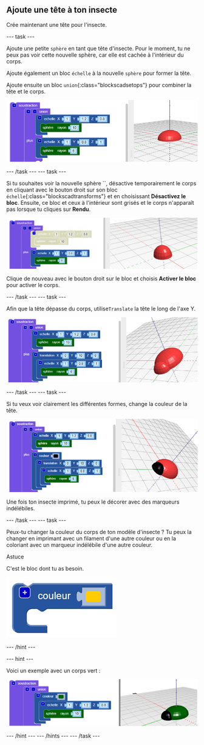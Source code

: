 ## Ajoute une tête à ton insecte

Crée maintenant une tête pour l'insecte.

--- task ---

Ajoute une petite `sphère` en tant que tête d'insecte. Pour le moment, tu ne peux pas voir cette nouvelle sphère, car elle est cachée à l'intérieur du corps.

Ajoute également un bloc `échelle` à la nouvelle `sphère` pour former la tête.

Ajoute ensuite un bloc `union`{:class="blockscadsetops"} pour combiner la tête et le corps.

![capture d'écran](images/bug-head-hidden.png)

--- /task --- --- task ---

Si tu souhaites voir la nouvelle sphère ``, désactive temporairement le corps en cliquant avec le bouton droit sur son bloc `échelle`{:class="blockscadtransforms"} et en choisissant **Désactivez le bloc**. Ensuite, ce bloc et ceux à l'intérieur sont grisés et le corps n'apparaît pas lorsque tu cliques sur **Rendu**.

![capture d'écran](images/bug-disable.png)

Clique de nouveau avec le bouton droit sur le bloc et choisis **Activer le bloc** pour activer le corps.

--- /task --- --- task ---

Afin que la tête dépasse du corps, utilise`Translate` la tête le long de l'axe Y.

  ![capture d'écran](images/bug-head.png)

--- /task --- --- task ---

Si tu veux voir clairement les différentes formes, change la couleur de la tête.

![capture d'écran](images/bug-head-black.png)

Une fois ton insecte imprimé, tu peux le décorer avec des marqueurs indélébiles.

--- /task --- --- task ---

Peux-tu changer la couleur du corps de ton modèle d'insecte ? Tu peux la changer en imprimant avec un filament d'une autre couleur ou en la coloriant avec un marqueur indélébile d'une autre couleur.

Astuce

C'est le bloc dont tu as besoin.

![capture d'écran](images/bug-colour-block.png)

--- /hint ---

--- hint ---

Voici un exemple avec un corps vert :

![capture d'écran](images/bug-body-colour.png)

--- /hint --- --- /hints --- --- /task ---




  
